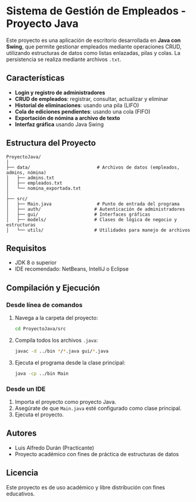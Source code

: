 # Sistema de Gestión de Empleados - Proyecto Java

Este proyecto es una aplicación de escritorio desarrollada en **Java con Swing**, que permite gestionar empleados mediante operaciones CRUD, utilizando estructuras de datos como listas enlazadas, pilas y colas. La persistencia se realiza mediante archivos `.txt`.

## Características

- **Login y registro de administradores**
- **CRUD de empleados**: registrar, consultar, actualizar y eliminar
- **Historial de eliminaciones**: usando una pila (LIFO)
- **Cola de ediciones pendientes**: usando una cola (FIFO)
- **Exportación de nómina a archivo de texto**
- **Interfaz gráfica** usando Java Swing

## Estructura del Proyecto

```
ProyectoJava/
│
├── data/                         # Archivos de datos (empleados, admins, nómina)
│   ├── admins.txt
│   ├── empleados.txt
│   └── nomina_exportada.txt
│
├── src/
│   ├── Main.java                 # Punto de entrada del programa
│   ├── auth/                    # Autenticación de administradores
│   ├── gui/                     # Interfaces gráficas
│   ├── models/                  # Clases de lógica de negocio y estructuras
│   └── utils/                   # Utilidades para manejo de archivos
```

## Requisitos

- JDK 8 o superior
- IDE recomendado: NetBeans, IntelliJ o Eclipse

## Compilación y Ejecución

### Desde línea de comandos

1. Navega a la carpeta del proyecto:
   ```bash
   cd ProyectoJava/src
   ```

2. Compila todos los archivos `.java`:
   ```bash
   javac -d ../bin */*.java gui/*.java
   ```

3. Ejecuta el programa desde la clase principal:
   ```bash
   java -cp ../bin Main
   ```

### Desde un IDE

1. Importa el proyecto como proyecto Java.
2. Asegúrate de que `Main.java` esté configurado como clase principal.
3. Ejecuta el proyecto.

## Autores

- Luis Alfredo Durán (Practicante)
- Proyecto académico con fines de práctica de estructuras de datos

## Licencia

Este proyecto es de uso académico y libre distribución con fines educativos.